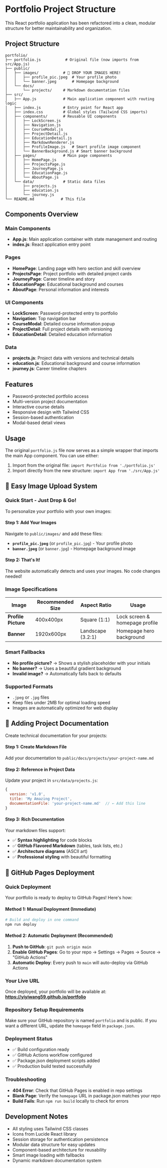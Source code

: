 # Portfolio Project Structure

This React portfolio application has been refactored into a clean, modular structure for better maintainability and organization.

## Project Structure

```
portfolio/
├── portfolio.js           # Original file (now imports from src/App.js)
├── public/
│   ├── images/           # 📸 DROP YOUR IMAGES HERE!
│   │   ├── profile_pic.jpeg  # Your profile photo
│   │   └── banner.jpeg       # Homepage background
│   └── docs/
│       └── projects/     # Markdown documentation files
├── src/
│   ├── App.js            # Main application component with routing logic
│   ├── index.js          # Entry point for React app
│   ├── index.css         # Global styles (Tailwind CSS imports)
│   ├── components/       # Reusable UI components
│   │   ├── LockScreen.js
│   │   ├── Navigation.js
│   │   ├── CourseModal.js
│   │   ├── ProjectDetail.js
│   │   ├── EducationDetail.js
│   │   ├── MarkdownRenderer.js
│   │   ├── ProfileImage.js   # Smart profile image component
│   │   └── BannerBackground.js # Smart banner background
│   ├── pages/            # Main page components
│   │   ├── HomePage.js
│   │   ├── ProjectsPage.js
│   │   ├── JourneyPage.js
│   │   ├── EducationPage.js
│   │   └── AboutPage.js
│   └── data/             # Static data files
│       ├── projects.js
│       ├── education.js
│       └── journey.js
└── README.md            # This file
```

## Components Overview

### Main Components
- **App.js**: Main application container with state management and routing
- **index.js**: React application entry point

### Pages
- **HomePage**: Landing page with hero section and skill overview
- **ProjectsPage**: Project portfolio with detailed project cards
- **JourneyPage**: Career timeline and story
- **EducationPage**: Educational background and courses
- **AboutPage**: Personal information and interests

### UI Components
- **LockScreen**: Password-protected entry to portfolio
- **Navigation**: Top navigation bar
- **CourseModal**: Detailed course information popup
- **ProjectDetail**: Full project details with versioning
- **EducationDetail**: Detailed education information

### Data
- **projects.js**: Project data with versions and technical details
- **education.js**: Educational background and course information
- **journey.js**: Career timeline chapters

## Features

- Password-protected portfolio access
- Multi-version project documentation
- Interactive course details
- Responsive design with Tailwind CSS
- Session-based authentication
- Modal-based detail views

## Usage

The original `portfolio.js` file now serves as a simple wrapper that imports the main App component. You can use either:

1. Import from the original file: `import Portfolio from './portfolio.js'`
2. Import directly from the new structure: `import App from './src/App.js'`

## 📸 Easy Image Upload System

### Quick Start - Just Drop & Go!

To personalize your portfolio with your own images:

#### **Step 1: Add Your Images**
Navigate to `public/images/` and add these files:
- **`profile_pic.jpeg`** (or `profile_pic.jpg`) - Your profile photo
- **`banner.jpeg`** (or `banner.jpg`) - Homepage background image

#### **Step 2: That's It!**
The website automatically detects and uses your images. No code changes needed!

### **Image Specifications**

| Image | Recommended Size | Aspect Ratio | Usage |
|-------|------------------|--------------|-------|
| **Profile Picture** | 400x400px | Square (1:1) | Lock screen & homepage profile |
| **Banner** | 1920x600px | Landscape (3.2:1) | Homepage hero background |

### **Smart Fallbacks**
- **No profile picture?** → Shows a stylish placeholder with your initials
- **No banner?** → Uses a beautiful gradient background
- **Invalid image?** → Automatically falls back to defaults

### **Supported Formats**
- `.jpeg` or `.jpg` files
- Keep files under 2MB for optimal loading speed
- Images are automatically optimized for web display

## 📝 Adding Project Documentation

Create technical documentation for your projects:

#### **Step 1: Create Markdown File**
Add your documentation to `public/docs/projects/your-project-name.md`

#### **Step 2: Reference in Project Data**
Update your project in `src/data/projects.js`:
```javascript
{
  version: 'v1.0',
  title: 'My Amazing Project',
  documentationFile: 'your-project-name.md'  // ← Add this line
}
```

#### **Step 3: Rich Documentation**
Your markdown files support:
- ✅ **Syntax highlighting** for code blocks
- ✅ **GitHub Flavored Markdown** (tables, task lists, etc.)
- ✅ **Architecture diagrams** (ASCII art)
- ✅ **Professional styling** with beautiful formatting

## 🚀 GitHub Pages Deployment

### Quick Deployment

Your portfolio is ready to deploy to GitHub Pages! Here's how:

#### **Method 1: Manual Deployment (Immediate)**
```bash
# Build and deploy in one command
npm run deploy
```

#### **Method 2: Automatic Deployment (Recommended)**
1. **Push to GitHub**: `git push origin main`
2. **Enable GitHub Pages**: Go to your repo → Settings → Pages → Source → "GitHub Actions"
3. **Automatic Deploy**: Every push to `main` will auto-deploy via GitHub Actions

### **Your Live URL**
Once deployed, your portfolio will be available at:
**https://yiyiwang59.github.io/portfolio**

### **Repository Setup Requirements**
Make sure your GitHub repository is named `portfolio` and is public. If you want a different URL, update the `homepage` field in `package.json`.

### **Deployment Status**
- ✅ Build configuration ready
- ✅ GitHub Actions workflow configured  
- ✅ Package.json deployment scripts added
- ✅ Production build tested successfully

### **Troubleshooting**
- **404 Error**: Check that GitHub Pages is enabled in repo settings
- **Blank Page**: Verify the `homepage` URL in package.json matches your repo
- **Build Fails**: Run `npm run build` locally to check for errors

## Development Notes

- All styling uses Tailwind CSS classes
- Icons from Lucide React library
- Session storage for authentication persistence
- Modular data structure for easy updates
- Component-based architecture for reusability
- Smart image loading with fallbacks
- Dynamic markdown documentation system